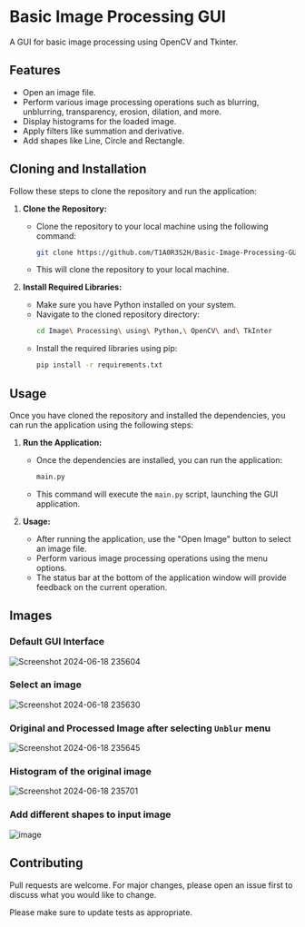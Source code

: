 # Basic Image Processing GUI
A GUI for basic image processing using OpenCV and Tkinter.

## Features

- Open an image file.
- Perform various image processing operations such as blurring, unblurring, transparency, erosion, dilation, and more.
- Display histograms for the loaded image.
- Apply filters like summation and derivative.
- Add shapes like Line, Circle and Rectangle.

## Cloning and Installation

Follow these steps to clone the repository and run the application:

1. **Clone the Repository:**
   - Clone the repository to your local machine using the following command:
     ```bash
     git clone https://github.com/T1A0R3S2H/Basic-Image-Processing-GUI.git
     ```
   - This will clone the repository to your local machine.

2. **Install Required Libraries:**
   - Make sure you have Python installed on your system.
   - Navigate to the cloned repository directory:
     ```bash
     cd Image\ Processing\ using\ Python,\ OpenCV\ and\ TkInter
     ```
   - Install the required libraries using pip:
     ```bash
     pip install -r requirements.txt
     ```

## Usage

Once you have cloned the repository and installed the dependencies, you can run the application using the following steps:

1. **Run the Application:**
   - Once the dependencies are installed, you can run the application:
     ```bash
     main.py
     ```
   - This command will execute the `main.py` script, launching the GUI application.

2. **Usage:**
   - After running the application, use the "Open Image" button to select an image file.
   - Perform various image processing operations using the menu options.
   - The status bar at the bottom of the application window will provide feedback on the current operation.

## Images
### Default GUI Interface
![Screenshot 2024-06-18 235604](https://github.com/T1A0R3S2H/Basic-Image-Processing-GUI/assets/123285559/8d5908ab-fa80-45e2-a61b-2cdbc6b733c3)
### Select an image
![Screenshot 2024-06-18 235630](https://github.com/T1A0R3S2H/Basic-Image-Processing-GUI/assets/123285559/52192ac8-21ee-44f5-b9df-aa8cb2bf9b68)
### Original and Processed Image after selecting ```Unblur``` menu
![Screenshot 2024-06-18 235645](https://github.com/T1A0R3S2H/Basic-Image-Processing-GUI/assets/123285559/fe2e856d-fd85-4d3d-aaba-3732a8578d64)
### Histogram of the original image
![Screenshot 2024-06-18 235701](https://github.com/T1A0R3S2H/Basic-Image-Processing-GUI/assets/123285559/599674a8-f12a-482f-8b79-ef8d94016bc4)
### Add different shapes to input image
![image](https://github.com/user-attachments/assets/4be5de0d-0d38-4946-a5eb-2a6f35f1814b)






## Contributing

Pull requests are welcome. For major changes, please open an issue first to discuss what you would like to change.

Please make sure to update tests as appropriate.

